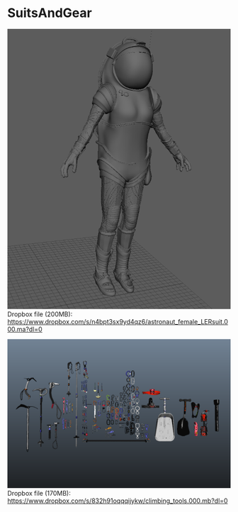 # SuitsAndGear

![](https://github.com/MarsArtistsCommunity/SuitsAndGear/blob/master/astronaut_female_LERsuit_99993.png)
Dropbox file (200MB): https://www.dropbox.com/s/n4bpt3sx9yd4qz6/astronaut_female_LERsuit.000.ma?dl=0

![](https://github.com/MarsArtistsCommunity/SuitsAndGear/blob/master/Screen%20Shot%202016-10-22%20at%2010.59.41%20PM.png)
Dropbox file (170MB): https://www.dropbox.com/s/832h91oqqqijykw/climbing_tools.000.mb?dl=0
